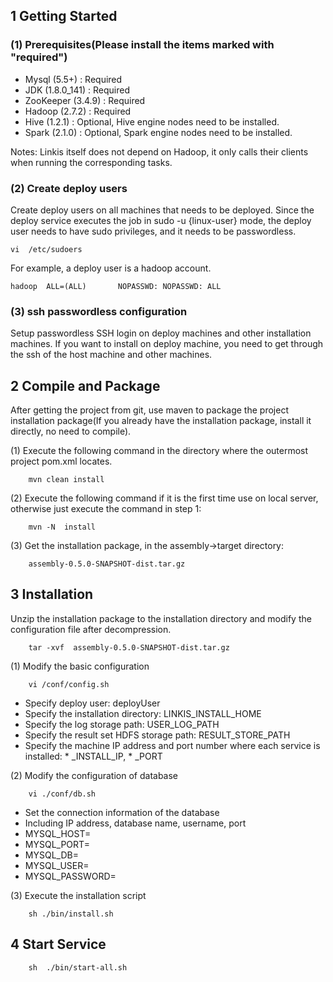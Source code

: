 ## 1 Getting Started

### (1) Prerequisites(Please install the items marked with "required")

- Mysql (5.5+) : Required
- JDK (1.8.0_141) : Required
- ZooKeeper (3.4.9) : Required
- Hadoop (2.7.2) : Required
- Hive (1.2.1) : Optional, Hive engine nodes need to be installed.
- Spark (2.1.0) : Optional, Spark engine nodes need to be installed.

Notes:  Linkis itself does not depend on Hadoop, it only calls their clients when running the corresponding tasks.

### (2) Create deploy users

Create deploy users on all machines that needs to be deployed. Since the deploy service executes the job in sudo -u {linux-user} mode, the deploy user needs to have sudo privileges, and it needs to be passwordless.

```
vi	/etc/sudoers
```

For example, a deploy user is a hadoop account.

```
hadoop  ALL=(ALL)       NOPASSWD: NOPASSWD: ALL
```

### (3) ssh passwordless configuration 

Setup passwordless SSH login on deploy machines and other installation machines. If you want to install on deploy machine, you need to get through the ssh of the host machine and other machines. 

## 2 Compile and Package

After getting the project from git, use maven to package the project installation package(If you already have the installation package, install it directly, no need to compile).

(1) Execute the following command in the directory where the outermost project pom.xml locates.

```
	mvn clean install
```

(2) Execute the following command if it is the first time use on local server, otherwise just execute the command in step 1:

```
	mvn -N  install
```

(3) Get the installation package, in the assembly->target directory:

```
	assembly-0.5.0-SNAPSHOT-dist.tar.gz
```

## 3 Installation 

Unzip the installation package to the installation directory and modify the configuration file after decompression.

```
	tar -xvf  assembly-0.5.0-SNAPSHOT-dist.tar.gz
```

(1) Modify the basic configuration

```
	vi /conf/config.sh   
```

- Specify deploy user: deployUser
- Specify the installation directory: LINKIS_INSTALL_HOME
- Specify the log storage path: USER_LOG_PATH
- Specify the result set HDFS storage path: RESULT_STORE_PATH
- Specify the machine IP address and port number where each service is installed: * _INSTALL_IP, * _PORT

(2) Modify the configuration of database

```
	vi ./conf/db.sh
```

- Set the connection information of the database
- Including IP address, database name, username, port
- MYSQL_HOST=
- MYSQL_PORT=
- MYSQL_DB=
- MYSQL_USER=
- MYSQL_PASSWORD=

(3)  Execute the installation script

```
	sh ./bin/install.sh  
```

## 4  Start Service

```
    sh  ./bin/start-all.sh
```

